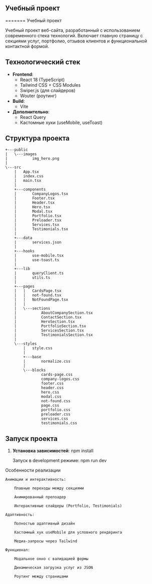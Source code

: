 
## Учебный проект
=======
Учебный проект

Учебный проект веб-сайта, разработанный с использованием современного стека технологий. Включает главную страницу с секциями услуг, портфолио, отзывов клиентов и функциональной контактной формой.

## Технологический стек

- **Frontend**: 
  - React 18 (TypeScript)
  - Tailwind CSS + CSS Modules
  - Swiper.js (для слайдеров)
  - Wouter (роутинг)
- **Build**: 
  - Vite
- **Дополнительно**:
  - React Query
  - Кастомные хуки (useMobile, useToast)

## Структура проекта
```
+---public
|   \---images
|           img_hero.png
|
\---src
    |   App.tsx
    |   index.css
    |   main.tsx
    |
    +---components
    |       CompanyLogos.tsx
    |       Footer.tsx
    |       Header.tsx
    |       Hero.tsx
    |       Modal.tsx
    |       Portfolio.tsx
    |       Preloader.tsx
    |       Services.tsx
    |       Testimonials.tsx
    |
    +---data
    |       services.json
    |
    +---hooks
    |       use-mobile.tsx
    |       use-toast.ts
    |
    +---lib
    |       queryClient.ts
    |       utils.ts
    |
    +---pages
    |   |   CardsPage.tsx
    |   |   not-found.tsx
    |   |   NotFoundPage.tsx
    |   |
    |   \---sections
    |           AboutCompanySection.tsx
    |           ContactSection.tsx
    |           HeroSection.tsx
    |           PortfolioSection.tsx
    |           ServicesSection.tsx
    |           TestimonialsSection.tsx
    |
    \---styles
        |   style.css
        |
        +---base
        |       normalize.css
        |
        \---blocks
                cards-page.css
                company-logos.css
                footer.css
                header.css
                hero.css
                modal.css
                not-found.css
                page.css
                portfolio.css
                preloader.css
                services.css
                testimonials.css
```
## Запуск проекта

1. **Установка зависимостей**:
   npm install

    Запуск в development режиме:
   npm run dev

Особенности реализации

    Анимации и интерактивность:

        Плавные переходы между секциями

        Анимированный прелоадер

        Интерактивные слайдеры (Portfolio, Testimonials)

    Адаптивность:

        Полностью адаптивный дизайн

        Кастомный хук useMobile для условного рендеринга

        Медиа-запросы через Tailwind

    Функционал:

        Модальное окно с валидацией формы

        Динамическая загрузка услуг из JSON

        Роутинг между страницами
